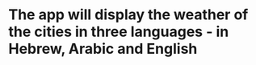 # The app will display the weather of the cities in three languages - in Hebrew, Arabic and English 
